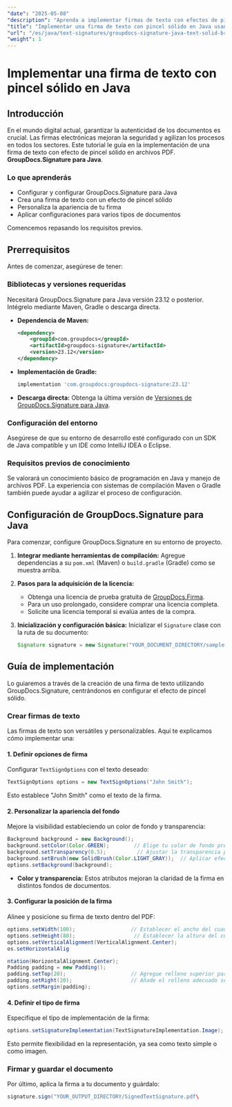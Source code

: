 ```yaml
---
"date": "2025-05-08"
"description": "Aprenda a implementar firmas de texto con efectos de pincel sólido en archivos PDF con GroupDocs.Signature para Java. Mejore la seguridad de sus documentos y agilice su proceso de firma digital."
"title": "Implementar una firma de texto con pincel sólido en Java usando GroupDocs.Signature"
"url": "/es/java/text-signatures/groupdocs-signature-java-text-solid-brush/"
"weight": 1
---
```


# Implementar una firma de texto con pincel sólido en Java

## Introducción

En el mundo digital actual, garantizar la autenticidad de los documentos es crucial. Las firmas electrónicas mejoran la seguridad y agilizan los procesos en todos los sectores. Este tutorial le guía en la implementación de una firma de texto con efecto de pincel sólido en archivos PDF. **GroupDocs.Signature para Java**.

### Lo que aprenderás
- Configurar y configurar GroupDocs.Signature para Java
- Crea una firma de texto con un efecto de pincel sólido
- Personaliza la apariencia de tu firma
- Aplicar configuraciones para varios tipos de documentos

Comencemos repasando los requisitos previos.

## Prerrequisitos

Antes de comenzar, asegúrese de tener:

### Bibliotecas y versiones requeridas
Necesitará GroupDocs.Signature para Java versión 23.12 o posterior. Intégrelo mediante Maven, Gradle o descarga directa.

- **Dependencia de Maven:**
  
  ```xml
  <dependency>
      <groupId>com.groupdocs</groupId>
      <artifactId>groupdocs-signature</artifactId>
      <version>23.12</version>
  </dependency>
  ```

- **Implementación de Gradle:**
  
  ```gradle
  implementation 'com.groupdocs:groupdocs-signature:23.12'
  ```

- **Descarga directa:** 
  Obtenga la última versión de [Versiones de GroupDocs.Signature para Java](https://releases.groupdocs.com/signature/java/).

### Configuración del entorno
Asegúrese de que su entorno de desarrollo esté configurado con un SDK de Java compatible y un IDE como IntelliJ IDEA o Eclipse.

### Requisitos previos de conocimiento
Se valorará un conocimiento básico de programación en Java y manejo de archivos PDF. La experiencia con sistemas de compilación Maven o Gradle también puede ayudar a agilizar el proceso de configuración.

## Configuración de GroupDocs.Signature para Java
Para comenzar, configure GroupDocs.Signature en su entorno de proyecto.

1. **Integrar mediante herramientas de compilación:**
   Agregue dependencias a su `pom.xml` (Maven) o `build.gradle` (Gradle) como se muestra arriba.

2. **Pasos para la adquisición de la licencia:**
   - Obtenga una licencia de prueba gratuita de [GroupDocs.Firma](https://purchase.groupdocs.com/buy).
   - Para un uso prolongado, considere comprar una licencia completa.
   - Solicite una licencia temporal si evalúa antes de la compra.

3. **Inicialización y configuración básica:**
   Inicializar el `Signature` clase con la ruta de su documento:
   
   ```java
   Signature signature = new Signature("YOUR_DOCUMENT_DIRECTORY/sample.pdf");
   ```

## Guía de implementación
Lo guiaremos a través de la creación de una firma de texto utilizando GroupDocs.Signature, centrándonos en configurar el efecto de pincel sólido.

### Crear firmas de texto
Las firmas de texto son versátiles y personalizables. Aquí te explicamos cómo implementar una:

#### 1. Definir opciones de firma
Configurar `TextSignOptions` con el texto deseado:

```java
TextSignOptions options = new TextSignOptions("John Smith");
```
Esto establece "John Smith" como el texto de la firma.

#### 2. Personalizar la apariencia del fondo
Mejore la visibilidad estableciendo un color de fondo y transparencia:

```java
Background background = new Background();
background.setColor(Color.GREEN);        // Elige tu color de fondo preferido
background.setTransparency(0.5);          // Ajustar la transparencia para una mejor visibilidad
background.setBrush(new SolidBrush(Color.LIGHT_GRAY));  // Aplicar efecto de pincel sólido
options.setBackground(background);
```

- **Color y transparencia:** Estos atributos mejoran la claridad de la firma en distintos fondos de documentos.

#### 3. Configurar la posición de la firma
Alinee y posicione su firma de texto dentro del PDF:

```java
options.setWidth(100);                  // Establecer el ancho del cuadro de firma
options.setHeight(80);                   // Establecer la altura del cuadro de firma
options.setVerticalAlignment(VerticalAlignment.Center);
os.setHorizontalAlig

ntation(HorizontalAlignment.Center);
Padding padding = new Padding();
padding.setTop(20);                     // Agregue relleno superior para un mejor espaciado
padding.setRight(20);                   // Añade el relleno adecuado según sea necesario
options.setMargin(padding);
```

#### 4. Definir el tipo de firma
Especifique el tipo de implementación de la firma:

```java
options.setSignatureImplementation(TextSignatureImplementation.Image);
```
Esto permite flexibilidad en la representación, ya sea como texto simple o como imagen.

### Firmar y guardar el documento
Por último, aplica la firma a tu documento y guárdalo:

```java
signature.sign("YOUR_OUTPUT_DIRECTORY/SignedTextSignature.pdf\